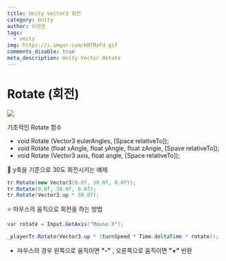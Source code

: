 ```yaml
---
title: Unity Vector3 회전
category: Unity
author: 이정훈
tags:
  - unity
img: https://i.imgur.com/bBfMxFd.gif
comments_disable: true
meta_description: Unity Vector Rotate
---
```



# Rotate (회전)

![](https://i.imgur.com/bBfMxFd.gif)


기초적인 Rotate 함수
- void Rotate (Vector3 eulerAngles, [Space relativeTo]);
- void Rotate (float xAngle, float yAngle, float zAngle, [Spave relativeTo]);
- void Rotate (Vector3 axis, float angle, [Space relativeTo]);

🌝 y축을 기준으로 30도 회전시키는 예제
```csharp
tr.Rotate(new Vector3(0.0f, 30.0f, 0.0f));
tr.Rotate(0.0f, 30.0f, 0.0f);
tr.Rotate(Vector3.up * 30.0f);
```

⭐️ 마우스의 움직으로 회전을 하는 방법
```csharp
var rotate = Input.GetAxis("Mouse X");

_playerTr.Rotate(Vector3.up * (turnSpeed * Time.deltaTime * rotate));
```

-  마우스의 경우 왼쪽으로 움직이면 **"-"** , 오른쪽으로 움직이면 **"+"** 반환